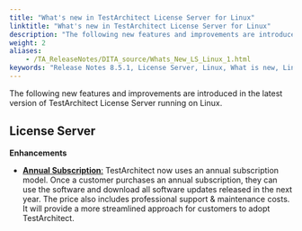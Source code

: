 ```yaml
--- 
title: "What's new in TestArchitect License Server for Linux"
linktitle: "What's new in TestArchitect License Server for Linux"
description: "The following new features and improvements are introduced in the latest version of TestArchitect License Server running on Linux."
weight: 2
aliases: 
    - /TA_ReleaseNotes/DITA_source/Whats_New_LS_Linux_1.html
keywords: "Release Notes 8.5.1, License Server, Linux, What is new, Linux, License Server 8.5.1, License Server 8.5.1, what is new, Linux"
---
```


The following new features and improvements are introduced in the latest version of TestArchitect License Server running on Linux.

## License Server

**Enhancements**

-   [**Annual Subscription**:](/administration-guide/license-server/obtaining-a-testarchitect-license/adding-new-licenses#) TestArchitect now uses an annual subscription model. Once a customer purchases an annual subscription, they can use the software and download all software updates released in the next year. The price also includes professional support & maintenance costs. It will provide a more streamlined approach for customers to adopt TestArchitect.


